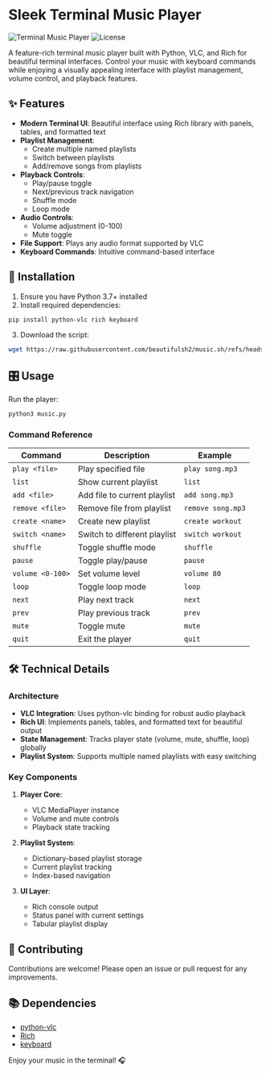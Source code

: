 # Sleek Terminal Music Player

![Terminal Music Player](https://img.shields.io/badge/Python-3.7%2B-blue)
![License](https://img.shields.io/badge/License-MIT-green)

A feature-rich terminal music player built with Python, VLC, and Rich for beautiful terminal interfaces. Control your music with keyboard commands while enjoying a visually appealing interface with playlist management, volume control, and playback features.

## ✨ Features

- **Modern Terminal UI**: Beautiful interface using Rich library with panels, tables, and formatted text
- **Playlist Management**:
  - Create multiple named playlists
  - Switch between playlists
  - Add/remove songs from playlists
- **Playback Controls**:
  - Play/pause toggle
  - Next/previous track navigation
  - Shuffle mode
  - Loop mode
- **Audio Controls**:
  - Volume adjustment (0-100)
  - Mute toggle
- **File Support**: Plays any audio format supported by VLC
- **Keyboard Commands**: Intuitive command-based interface

## 🚀 Installation

1. Ensure you have Python 3.7+ installed
2. Install required dependencies:

```bash
pip install python-vlc rich keyboard
```

3. Download the script:

```bash
wget https://raw.githubusercontent.com/beautifulsh2/music.sh/refs/heads/main/music.py
```

## 🎛 Usage

Run the player:
```bash
python3 music.py
```

### Command Reference

| Command       | Description                          | Example                     |
|---------------|--------------------------------------|-----------------------------|
| `play <file>` | Play specified file                  | `play song.mp3`             |
| `list`        | Show current playlist                | `list`                      |
| `add <file>`  | Add file to current playlist         | `add song.mp3`              |
| `remove <file>` | Remove file from playlist          | `remove song.mp3`           |
| `create <name>` | Create new playlist                | `create workout`            |
| `switch <name>` | Switch to different playlist      | `switch workout`            |
| `shuffle`     | Toggle shuffle mode                  | `shuffle`                   |
| `pause`      | Toggle play/pause                    | `pause`                     |
| `volume <0-100>` | Set volume level                 | `volume 80`                 |
| `loop`       | Toggle loop mode                     | `loop`                      |
| `next`       | Play next track                      | `next`                      |
| `prev`       | Play previous track                  | `prev`                      |
| `mute`       | Toggle mute                          | `mute`                      |
| `quit`       | Exit the player                      | `quit`                      |

## 🛠 Technical Details

### Architecture

- **VLC Integration**: Uses python-vlc binding for robust audio playback
- **Rich UI**: Implements panels, tables, and formatted text for beautiful output
- **State Management**: Tracks player state (volume, mute, shuffle, loop) globally
- **Playlist System**: Supports multiple named playlists with easy switching

### Key Components

1. **Player Core**:
   - VLC MediaPlayer instance
   - Volume and mute controls
   - Playback state tracking

2. **Playlist System**:
   - Dictionary-based playlist storage
   - Current playlist tracking
   - Index-based navigation

3. **UI Layer**:
   - Rich console output
   - Status panel with current settings
   - Tabular playlist display

## 🤝 Contributing

Contributions are welcome! Please open an issue or pull request for any improvements.

## 📚 Dependencies

- [python-vlc](https://wiki.videolan.org/PythonBinding/)
- [Rich](https://github.com/Textualize/rich)
- [keyboard](https://github.com/boppreh/keyboard)

Enjoy your music in the terminal! 🎧
